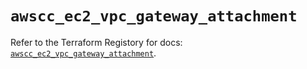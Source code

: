 # `awscc_ec2_vpc_gateway_attachment`

Refer to the Terraform Registory for docs: [`awscc_ec2_vpc_gateway_attachment`](https://registry.terraform.io/providers/hashicorp/awscc/0.70.0/docs/resources/ec2_vpc_gateway_attachment).
